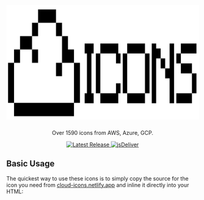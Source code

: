 <h1 align="center">
    <a href="https://cloud-icons.netlify.app" target="_blank" rel="noopener noreferrer">
        <picture>
            <source media="(prefers-color-scheme: dark)" srcset="https://raw.githubusercontent.com/ShawnGeorge03/cloud-icons/HEAD/.github/logo-dark.svg">
            <source media="(prefers-color-scheme: light)" srcset="https://raw.githubusercontent.com/ShawnGeorge03/cloud-icons/HEAD/.github/logo-light.svg">
            <img alt="Cloud-icons" width="1125" height="300" style="max-width: 100%"
                src="https://raw.githubusercontent.com/ShawnGeorge03/cloud-icons/HEAD/.github/logo-light.svg">
        </picture>
    </a>
</h1>

<p align="center">Over 1590 icons from AWS, Azure, GCP.<p>

<p align="center">
    <a href="https://www.npmjs.com/package/cloud-icons?activeTab=versions">
        <img src="https://img.shields.io/npm/v/cloud-icons" alt="Latest Release">
    </a>
    <a href="https://www.jsdelivr.com/package/npm/cloud-icons">
        <img src="https://data.jsdelivr.com/v1/package/npm/cloud-icons/badge" alt="jsDeliver">
    </a>
</p>

## Basic Usage

The quickest way to use these icons is to simply copy the source for the icon
you need from [cloud-icons.netlify.app](https://cloud-icons.netlify.app/) and
inline it directly into your HTML:
